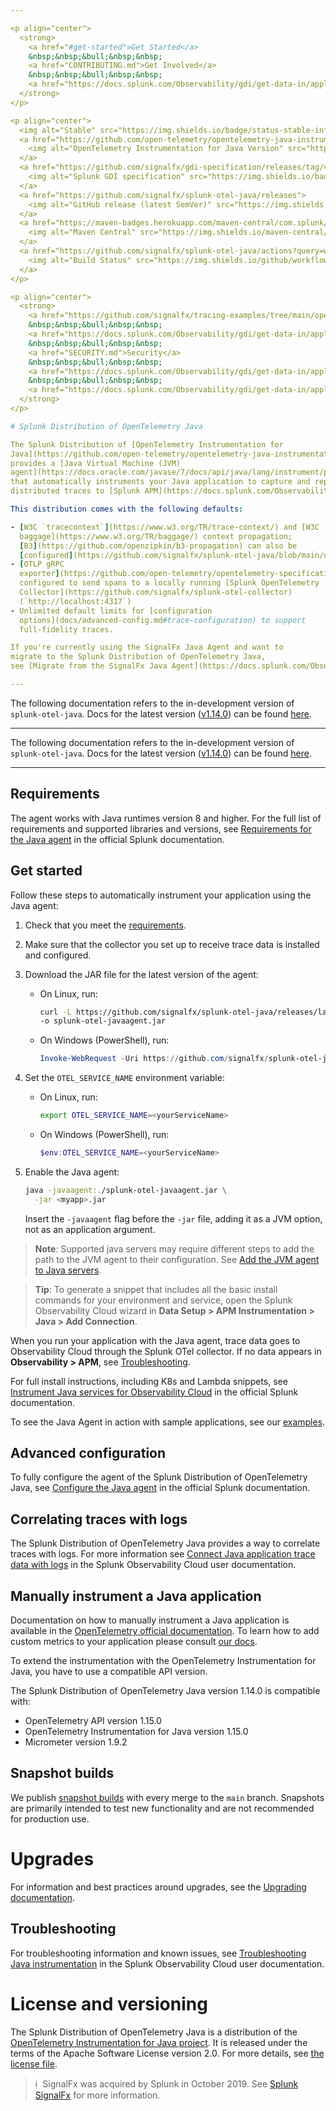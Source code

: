 ```yaml
---

<p align="center">
  <strong>
    <a href="#get-started">Get Started</a>
    &nbsp;&nbsp;&bull;&nbsp;&nbsp;
    <a href="CONTRIBUTING.md">Get Involved</a>
    &nbsp;&nbsp;&bull;&nbsp;&nbsp;
    <a href="https://docs.splunk.com/Observability/gdi/get-data-in/application/java/troubleshooting/migrate-signalfx-java-agent-to-otel.html">Migrate from SignalFx Java Agent</a>
  </strong>
</p>

<p align="center">
  <img alt="Stable" src="https://img.shields.io/badge/status-stable-informational?style=for-the-badge">
  <a href="https://github.com/open-telemetry/opentelemetry-java-instrumentation/releases/tag/v1.15.0">
    <img alt="OpenTelemetry Instrumentation for Java Version" src="https://img.shields.io/badge/otel-1.15.0-blueviolet?style=for-the-badge">
  </a>
  <a href="https://github.com/signalfx/gdi-specification/releases/tag/v1.3.0">
    <img alt="Splunk GDI specification" src="https://img.shields.io/badge/GDI-1.3.0-blueviolet?style=for-the-badge">
  </a>
  <a href="https://github.com/signalfx/splunk-otel-java/releases">
    <img alt="GitHub release (latest SemVer)" src="https://img.shields.io/github/v/release/signalfx/splunk-otel-java?include_prereleases&style=for-the-badge">
  </a>
  <a href="https://maven-badges.herokuapp.com/maven-central/com.splunk/splunk-otel-javaagent">
    <img alt="Maven Central" src="https://img.shields.io/maven-central/v/com.splunk/splunk-otel-javaagent?style=for-the-badge">
  </a>
  <a href="https://github.com/signalfx/splunk-otel-java/actions?query=workflow%3A%22CI+build%22">
    <img alt="Build Status" src="https://img.shields.io/github/workflow/status/signalfx/splunk-otel-java/CI%20build?style=for-the-badge">
  </a>
</p>

<p align="center">
  <strong>
    <a href="https://github.com/signalfx/tracing-examples/tree/main/opentelemetry-tracing/opentelemetry-java-tracing">Examples</a>
    &nbsp;&nbsp;&bull;&nbsp;&nbsp;
    <a href="https://docs.splunk.com/Observability/gdi/get-data-in/application/java/splunk-java-otel-distribution.html">About the distribution</a>
    &nbsp;&nbsp;&bull;&nbsp;&nbsp;
    <a href="SECURITY.md">Security</a>
    &nbsp;&nbsp;&bull;&nbsp;&nbsp;
    <a href="https://docs.splunk.com/Observability/gdi/get-data-in/application/java/java-otel-requirements.html">Supported Libraries</a>
    &nbsp;&nbsp;&bull;&nbsp;&nbsp;
    <a href="https://docs.splunk.com/Observability/gdi/get-data-in/application/java/troubleshooting/common-java-troubleshooting.html">Troubleshooting</a>
  </strong>
</p>

# Splunk Distribution of OpenTelemetry Java

The Splunk Distribution of [OpenTelemetry Instrumentation for
Java](https://github.com/open-telemetry/opentelemetry-java-instrumentation)
provides a [Java Virtual Machine (JVM)
agent](https://docs.oracle.com/javase/7/docs/api/java/lang/instrument/package-summary.html)
that automatically instruments your Java application to capture and report
distributed traces to [Splunk APM](https://docs.splunk.com/Observability/apm/intro-to-apm.html).

This distribution comes with the following defaults:

- [W3C `tracecontext`](https://www.w3.org/TR/trace-context/) and [W3C
  baggage](https://www.w3.org/TR/baggage/) context propagation;
  [B3](https://github.com/openzipkin/b3-propagation) can also be
  [configured](https://github.com/signalfx/splunk-otel-java/blob/main/docs/advanced-config.md#trace-propagation-configuration).
- [OTLP gRPC
  exporter](https://github.com/open-telemetry/opentelemetry-specification/blob/main/specification/protocol/README.md)
  configured to send spans to a locally running [Splunk OpenTelemetry
  Collector](https://github.com/signalfx/splunk-otel-collector)
  (`http://localhost:4317`)
- Unlimited default limits for [configuration
  options](docs/advanced-config.md#trace-configuration) to support
  full-fidelity traces.

If you're currently using the SignalFx Java Agent and want to
migrate to the Splunk Distribution of OpenTelemetry Java,
see [Migrate from the SignalFx Java Agent](https://docs.splunk.com/Observability/gdi/get-data-in/application/java/troubleshooting/migrate-signalfx-java-agent-to-otel.html).

---
```


<!-- Comments, spacing, empty and new lines in the section below are intentional, please do not modify them! -->
<!--DEV_DOCS_WARNING-->
<!--DEV_DOCS_WARNING_START-->
The following documentation refers to the in-development version of `splunk-otel-java`. Docs for the latest version ([v1.14.0](https://github.com/signalfx/splunk-otel-java/releases/latest)) can be found [here](https://github.com/signalfx/splunk-otel-java/blob/v1.14.0/README.md).

---
<!--DEV_DOCS_WARNING_END-->
<!--DEV_DOCS_WARNING_START-->
The following documentation refers to the in-development version of `splunk-otel-java`. Docs for the latest version ([v1.14.0](https://github.com/signalfx/splunk-otel-java/releases/latest)) can be found [here](https://github.com/signalfx/splunk-otel-java/blob/v1.14.0/README.md).

---
<!--DEV_DOCS_WARNING_END-->

## Requirements

The agent works with Java runtimes version 8 and higher. For the full list of requirements and supported libraries and versions, see [Requirements for the Java agent](https://docs.splunk.com/Observability/gdi/get-data-in/application/java/java-otel-requirements.html) in the official Splunk documentation.

## Get started

Follow these steps to automatically instrument your application using the Java agent:

1.  Check that you meet the [requirements](#requirements).

2.  Make sure that the collector you set up to receive trace data is installed and configured.

3.  Download the JAR file for the latest version of the agent:

    -   On Linux, run:

        ```bash
        curl -L https://github.com/signalfx/splunk-otel-java/releases/latest/download/splunk-otel-javaagent.jar \
        -o splunk-otel-javaagent.jar
        ```

    -   On Windows (PowerShell), run:

        ```powershell
        Invoke-WebRequest -Uri https://github.com/signalfx/splunk-otel-java/releases/latest/download/splunk-otel-javaagent.jar -OutFile splunk-otel-javaagent.jar
        ```

4.  Set the `OTEL_SERVICE_NAME` environment variable:

    -   On Linux, run:

        ```bash
        export OTEL_SERVICE_NAME=<yourServiceName>
        ```

    -   On Windows (PowerShell), run:

        ```powershell
        $env:OTEL_SERVICE_NAME=<yourServiceName>
        ```

5.  Enable the Java agent:

    ```bash
    java -javaagent:./splunk-otel-javaagent.jar \
      -jar <myapp>.jar
    ```

    Insert the `-javaagent` flag before the `-jar` file, adding it as a JVM option, not as an application argument.

> **Note**: Supported java servers may require different steps to add the path to the JVM agent to their configuration. See [Add the JVM agent to Java servers](./docs/server-instructions.md).

> **Tip**: To generate a snippet that includes all the basic install commands for your environment and service, open the Splunk Observability Cloud wizard in **Data Setup > APM Instrumentation > Java > Add Connection**.

When you run your application with the Java agent, trace data goes to Observability Cloud through the Splunk OTel collector. If no data
appears in **Observability > APM**, see [Troubleshooting](#troubleshooting).

For full install instructions, including K8s and Lambda snippets, see [Instrument Java services for Observability Cloud](https://docs.splunk.com/Observability/gdi/get-data-in/application/java/get-started.html) in the official Splunk documentation.

To see the Java Agent in action with sample applications, see our
[examples](https://github.com/signalfx/tracing-examples/tree/main/opentelemetry-tracing/opentelemetry-java-tracing).

## Advanced configuration

To fully configure the agent of the Splunk Distribution of OpenTelemetry Java, see [Configure the Java agent](https://docs.splunk.com/Observability/gdi/get-data-in/application/java/configuration/advanced-java-otel-configuration.html) in the official Splunk documentation.

## Correlating traces with logs

The Splunk Distribution of OpenTelemetry Java provides a way to correlate traces with logs. For more information see [Connect Java application trace data with logs](https://docs.splunk.com/Observability/gdi/get-data-in/application/java/instrumentation/connect-traces-logs.html) 
in the Splunk Observability Cloud user documentation.

## Manually instrument a Java application

Documentation on how to manually instrument a Java application is available in the 
[OpenTelemetry official documentation](https://github.com/open-telemetry/opentelemetry-java-instrumentation/blob/main/docs/manual-instrumentation.md).
To learn how to add custom metrics to your application please consult [our docs](docs/metrics.md#manual-instrumentation).

To extend the instrumentation with the OpenTelemetry Instrumentation for Java,
you have to use a compatible API version.

<!-- IMPORTANT: do not change comments or break those lines below -->
The Splunk Distribution of OpenTelemetry Java version <!--SPLUNK_VERSION-->1.14.0<!--SPLUNK_VERSION--> is compatible
with:

* OpenTelemetry API version <!--OTEL_VERSION-->1.15.0<!--OTEL_VERSION-->
* OpenTelemetry Instrumentation for Java version <!--OTEL_INSTRUMENTATION_VERSION-->1.15.0<!--OTEL_INSTRUMENTATION_VERSION-->
* Micrometer version 1.9.2

## Snapshot builds

We publish [snapshot builds](https://oss.sonatype.org/content/repositories/snapshots/com/splunk/splunk-otel-javaagent/1.15.0-SNAPSHOT/)
with every merge to the `main` branch. Snapshots are primarily intended to test new functionality and are not recommended
for production use.

# Upgrades

For information and best practices around upgrades, see the [Upgrading documentation](docs/upgrading.md).

## Troubleshooting

For troubleshooting information and known issues, see [Troubleshooting Java instrumentation](https://docs.splunk.com/Observability/gdi/get-data-in/application/java/troubleshooting/common-java-troubleshooting.html) 
in the Splunk Observability Cloud user documentation.

# License and versioning

The Splunk Distribution of OpenTelemetry Java is a distribution of the [OpenTelemetry Instrumentation for Java project](https://github.com/open-telemetry/opentelemetry-java-instrumentation). It is released under the terms of the Apache Software License version 2.0. For more details, see [the license file](./LICENSE).

>ℹ️&nbsp;&nbsp;SignalFx was acquired by Splunk in October 2019. See [Splunk SignalFx](https://www.splunk.com/en_us/investor-relations/acquisitions/signalfx.html) for more information.
